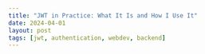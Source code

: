 ```yaml
---
title: "JWT in Practice: What It Is and How I Use It"
date: 2024-04-01
layout: post
tags: [jwt, authentication, webdev, backend]
---
```


<!-- Your JWT content here -->
